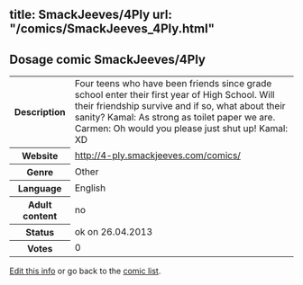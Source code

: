 title: SmackJeeves/4Ply
url: "/comics/SmackJeeves_4Ply.html"
---
Dosage comic SmackJeeves/4Ply
-----------------------------------------

<p id="msg"></p>
<script type="text/javascript">
if (window.location.search === '?edit_info_mail=sent_ok') {
  var elem = document.getElementById("msg");
  elem.innerHTML = 'Edited information sucessfully sent.';
  elem.className = 'ok';
}
</script>
<table class="comicinfo">
<tr>
<th>Description</th><td>Four teens who have been friends since grade school enter their first year of High School. Will their friendship survive and if so, what about their sanity? Kamal: As strong as toilet paper we are. Carmen: Oh would you please just shut up! Kamal: XD</td>
</tr>
<tr>
<th>Website</th><td><a href="http://4-ply.smackjeeves.com/comics/">http://4-ply.smackjeeves.com/comics/</a></td>
</tr>
<tr>
<th>Genre</th><td>Other</td>
</tr>
<tr>
<th>Language</th><td>English</td>
</tr>
<tr>
<th>Adult content</th><td>no</td>
</tr>
<tr>
<th>Status</th><td>ok on 26.04.2013</td>
</tr>
<tr>
<th>Votes</th><td>0</td>
</tr>
</table>

[Edit this info](SmackJeeves_4Ply_edit.html) or go back to the [comic list](../comic-index.html).
